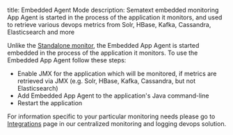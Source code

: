 title: Embedded Agent Mode
description: Sematext embedded monitoring App Agent is started in the process of the application it monitors, and used to retrieve various devops metrics from Solr, HBase, Kafka, Cassandra, Elasticsearch and more

Unlike the [Standalone monitor](spm-monitor-standalone),
the Embedded App Agent is started embedded in the
process of the application it monitors. To use the Embedded App Agent follow these steps:

  - Enable JMX for the application which will be monitored, if metrics
    are retrieved via JMX (e.g. Solr, HBase, Kafka, Cassandra, but not
    Elasticsearch)
  - Add Embedded App Agent to the application's Java command-line
  - Restart the application

For information specific to your particular monitoring needs please go
to [Integrations](https://apps.sematext.com/ui/our-integrations) page in our centralized monitoring and logging devops solution.
